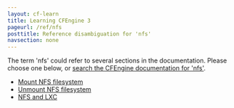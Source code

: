 ```yaml
---
layout: cf-learn
title: Learning CFEngine 3
pageurl: /ref/nfs
posttitle: Reference disambiguation for 'nfs'
navsection: none
---
```


The term 'nfs' could refer to several sections in the documentation. Please choose one below, or
[search the CFEngine documentation for 'nfs'](http://cfengine.com/docs/latest/search.html?q=nfs).

- [Mount NFS filesystem](http://cfengine.com/docs/latest/examples-example-snippets-promise-patterns-example_mount_nfs.html#mount-nfs-filesystem)
- [Unmount NFS filesystem](http://cfengine.com/docs/latest/examples-example-snippets-network.html#unmount-nfs-filesystem)
- [NFS and LXC](http://cfengine.com/docs/latest/examples-tutorials-nfs_and_containers.html#nfs-and-lxc)
